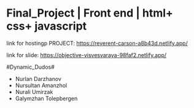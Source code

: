 # Final_Project | Front end | html+ css+ javascript
 link for hostingp PROJECT:
https://reverent-carson-a8b43d.netlify.app/

link for slide:
https://objective-visvesvaraya-98faf2.netlify.app/
    
   #Dynamic_Dudos#
* Nurlan Darzhanov
* Nursultan Amanzhol
* Nurali Umirzak
* Galymzhan Tolepbergen
